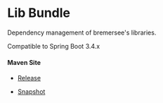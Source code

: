 # Lib Bundle

Dependency management of bremersee's libraries.

Compatible to Spring Boot 3.4.x

#### Maven Site

- [Release](https://bremersee.github.io/lib-bundle/index.html)

- [Snapshot](https://nexus.bremersee.org/repository/maven-sites/lib-bundle/0.1.2-SNAPSHOT/index.html)
